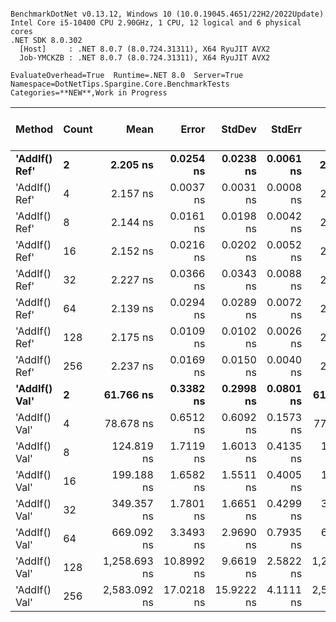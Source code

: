 ```

BenchmarkDotNet v0.13.12, Windows 10 (10.0.19045.4651/22H2/2022Update)
Intel Core i5-10400 CPU 2.90GHz, 1 CPU, 12 logical and 6 physical cores
.NET SDK 8.0.302
  [Host]     : .NET 8.0.7 (8.0.724.31311), X64 RyuJIT AVX2
  Job-YMCKZB : .NET 8.0.7 (8.0.724.31311), X64 RyuJIT AVX2

EvaluateOverhead=True  Runtime=.NET 8.0  Server=True  
Namespace=DotNetTips.Spargine.Core.BenchmarkTests  Categories=**NEW**,Work in Progress  

```
| Method        | Count | Mean         | Error      | StdDev     | StdErr    | Min          | Q1           | Median       | Q3           | Max          | Op/s          | CI99.9% Margin | Iterations | Kurtosis | MValue | Skewness | Rank | LogicalGroup | Baseline | Completed Work Items | Lock Contentions | Code Size | Gen0   | Exceptions | Allocated |
|-------------- |------ |-------------:|-----------:|-----------:|----------:|-------------:|-------------:|-------------:|-------------:|-------------:|--------------:|---------------:|-----------:|---------:|-------:|---------:|-----:|------------- |--------- |---------------------:|-----------------:|----------:|-------:|-----------:|----------:|
| **&#39;AddIf() Ref&#39;** | **2**     |     **2.205 ns** |  **0.0254 ns** |  **0.0238 ns** | **0.0061 ns** |     **2.156 ns** |     **2.203 ns** |     **2.209 ns** |     **2.221 ns** |     **2.236 ns** | **453,454,120.7** |      **0.0254 ns** |      **15.00** |    **2.674** |  **2.000** |  **-0.9238** |    **2** | *****            | **No**       |                    **-** |                **-** |     **798 B** |      **-** |          **-** |         **-** |
| &#39;AddIf() Ref&#39; | 4     |     2.157 ns |  0.0037 ns |  0.0031 ns | 0.0008 ns |     2.151 ns |     2.156 ns |     2.157 ns |     2.160 ns |     2.164 ns | 463,523,674.5 |      0.0037 ns |      13.00 |    2.858 |  2.000 |   0.1631 |    1 | *            | No       |                    - |                - |     798 B |      - |          - |         - |
| &#39;AddIf() Ref&#39; | 8     |     2.144 ns |  0.0161 ns |  0.0198 ns | 0.0042 ns |     2.080 ns |     2.144 ns |     2.149 ns |     2.154 ns |     2.162 ns | 466,368,671.1 |      0.0161 ns |      22.00 |    7.453 |  2.000 |  -2.3478 |    1 | *            | No       |                    - |                - |     798 B |      - |          - |         - |
| &#39;AddIf() Ref&#39; | 16    |     2.152 ns |  0.0216 ns |  0.0202 ns | 0.0052 ns |     2.104 ns |     2.140 ns |     2.157 ns |     2.162 ns |     2.184 ns | 464,652,051.0 |      0.0216 ns |      15.00 |    2.844 |  2.000 |  -0.6299 |    1 | *            | No       |                    - |                - |     798 B |      - |          - |         - |
| &#39;AddIf() Ref&#39; | 32    |     2.227 ns |  0.0366 ns |  0.0343 ns | 0.0088 ns |     2.164 ns |     2.202 ns |     2.241 ns |     2.252 ns |     2.262 ns | 449,017,681.1 |      0.0366 ns |      15.00 |    1.847 |  2.000 |  -0.7117 |    2 | *            | No       |                    - |                - |     798 B |      - |          - |         - |
| &#39;AddIf() Ref&#39; | 64    |     2.139 ns |  0.0294 ns |  0.0289 ns | 0.0072 ns |     2.082 ns |     2.136 ns |     2.149 ns |     2.158 ns |     2.171 ns | 467,451,317.8 |      0.0294 ns |      16.00 |    2.508 |  2.000 |  -0.9769 |    1 | *            | No       |                    - |                - |     798 B |      - |          - |         - |
| &#39;AddIf() Ref&#39; | 128   |     2.175 ns |  0.0109 ns |  0.0102 ns | 0.0026 ns |     2.157 ns |     2.168 ns |     2.174 ns |     2.183 ns |     2.191 ns | 459,693,928.1 |      0.0109 ns |      15.00 |    1.819 |  2.000 |   0.0306 |    1 | *            | No       |                    - |                - |     798 B |      - |          - |         - |
| &#39;AddIf() Ref&#39; | 256   |     2.237 ns |  0.0169 ns |  0.0150 ns | 0.0040 ns |     2.211 ns |     2.230 ns |     2.236 ns |     2.245 ns |     2.262 ns | 447,097,640.3 |      0.0169 ns |      14.00 |    1.983 |  2.000 |   0.0042 |    2 | *            | No       |                    - |                - |     798 B |      - |          - |         - |
| **&#39;AddIf() Val&#39;** | **2**     |    **61.766 ns** |  **0.3382 ns** |  **0.2998 ns** | **0.0801 ns** |    **61.333 ns** |    **61.586 ns** |    **61.684 ns** |    **61.913 ns** |    **62.526 ns** |  **16,190,238.4** |      **0.3382 ns** |      **14.00** |    **3.470** |  **2.000** |   **0.9447** |    **3** | *****            | **No**       |                    **-** |                **-** |     **463 B** | **0.0025** |          **-** |     **240 B** |
| &#39;AddIf() Val&#39; | 4     |    78.678 ns |  0.6512 ns |  0.6092 ns | 0.1573 ns |    77.785 ns |    78.151 ns |    78.666 ns |    79.089 ns |    79.852 ns |  12,709,989.0 |      0.6512 ns |      15.00 |    1.899 |  2.000 |   0.3376 |    4 | *            | No       |                    - |                - |     463 B | 0.0042 |          - |     384 B |
| &#39;AddIf() Val&#39; | 8     |   124.819 ns |  1.7119 ns |  1.6013 ns | 0.4135 ns |   122.082 ns |   123.794 ns |   125.014 ns |   126.060 ns |   127.081 ns |   8,011,610.1 |      1.7119 ns |      15.00 |    1.726 |  2.000 |  -0.3487 |    5 | *            | No       |                    - |                - |     463 B | 0.0072 |          - |     672 B |
| &#39;AddIf() Val&#39; | 16    |   199.188 ns |  1.6582 ns |  1.5511 ns | 0.4005 ns |   196.156 ns |   198.163 ns |   198.879 ns |   200.171 ns |   202.113 ns |   5,020,393.2 |      1.6582 ns |      15.00 |    2.216 |  2.000 |   0.0712 |    6 | *            | No       |                    - |                - |     463 B | 0.0136 |          - |    1248 B |
| &#39;AddIf() Val&#39; | 32    |   349.357 ns |  1.7801 ns |  1.6651 ns | 0.4299 ns |   346.681 ns |   348.215 ns |   348.960 ns |   350.374 ns |   352.171 ns |   2,862,403.6 |      1.7801 ns |      15.00 |    1.891 |  2.000 |   0.3268 |    7 | *            | No       |                    - |                - |     463 B | 0.0262 |          - |    2400 B |
| &#39;AddIf() Val&#39; | 64    |   669.092 ns |  3.3493 ns |  2.9690 ns | 0.7935 ns |   662.120 ns |   668.040 ns |   669.776 ns |   670.732 ns |   672.915 ns |   1,494,562.9 |      3.3493 ns |      14.00 |    3.057 |  2.000 |  -0.9822 |    8 | *            | No       |                    - |                - |     463 B | 0.0515 |          - |    4704 B |
| &#39;AddIf() Val&#39; | 128   | 1,258.693 ns | 10.8992 ns |  9.6619 ns | 2.5822 ns | 1,241.477 ns | 1,255.494 ns | 1,260.845 ns | 1,265.551 ns | 1,271.694 ns |     794,474.9 |     10.8992 ns |      14.00 |    2.025 |  2.000 |  -0.5453 |    9 | *            | No       |                    - |                - |     463 B | 0.1011 |          - |    9312 B |
| &#39;AddIf() Val&#39; | 256   | 2,583.092 ns | 17.0218 ns | 15.9222 ns | 4.1111 ns | 2,557.155 ns | 2,572.536 ns | 2,582.134 ns | 2,595.469 ns | 2,607.241 ns |     387,132.9 |     17.0218 ns |      15.00 |    1.648 |  2.000 |   0.0989 |   10 | *            | No       |                    - |                - |     460 B | 0.1984 |          - |   18528 B |
